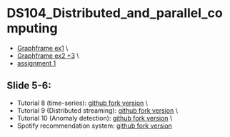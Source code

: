 # DS104_Distributed_and_parallel_computing

- [Graphframe ex1](https://colab.research.google.com/drive/1YyFplzVAxOyTwJJPLwND2ZsPq13_wKM5?usp=sharing) \
- [Graphframe ex2 +3](https://colab.research.google.com/drive/1mpirPAzcJ-XD3ZTW9L6A_qbdQmKmyr0L?usp=sharing) \
- [assignment 1](https://colab.research.google.com/drive/1KzR4wljwpspkn0HZ-TuD3hN3l5WT9-pH?usp=sharing) 

## Slide 5-6:
- Tutorial 8 (time-series): [github fork version](https://github.com/VOTUANANH01/time-series-kafka-demo) \
- Tutorial 9 (Distributed streaming): [github fork version](https://github.com/VOTUANANH01/DistributedStreamingWithPythonAndKafka) \
- Tutorial 10 (Anomaly detection): [github fork version](https://github.com/VOTUANANH01/kafkaml-anomaly-detection) \
- Spotify recommendation system: [github fork version](https://github.com/VOTUANANH01/Spotify-Recommendation-System-using-Pyspark-and-Kafka)
